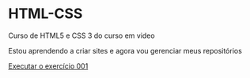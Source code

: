 # HTML-CSS
 Curso de HTML5 e CSS 3 do curso em video

Estou aprendendo a criar sites e agora vou gerenciar meus repositórios

<a href="https://evandrosfilho.github.io/HTML-CSS/Exercicios/ex002/index.html">Executar o exercício 001</a>